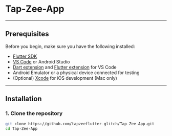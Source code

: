 # Tap-Zee-App



---

## **Prerequisites**

Before you begin, make sure you have the following installed:

- [Flutter SDK](https://flutter.dev/docs/get-started/install)
- [VS Code](https://code.visualstudio.com/) or Android Studio
- [Dart extension](https://marketplace.visualstudio.com/items?itemName=Dart-Code.dart-code) and [Flutter extension](https://marketplace.visualstudio.com/items?itemName=Dart-Code.flutter) for VS Code
- Android Emulator or a physical device connected for testing
- (Optional) [Xcode](https://developer.apple.com/xcode/) for iOS development (Mac only)

---

## **Installation**

### 1. Clone the repository

```bash
git clone https://github.com/tapzeeflutter-glitch/Tap-Zee-App.git
cd Tap-Zee-App
